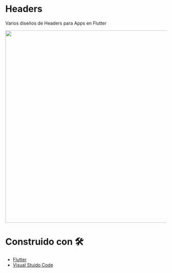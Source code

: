 # Headers
Varios diseños de Headers para Apps en Flutter

<p>
    <img src="https://res.cloudinary.com/dzgd10ssq/image/upload/v1598990495/Apps/dkihysj2gqnzq9td70lm.png" width="600"/>
</p>

# Construido con 🛠️
  - [Flutter](https://flutter.dev/ "flutter")
  - [Visual Stuido Code](https://code.visualstudio.com/ "Visual Stuido Code")
